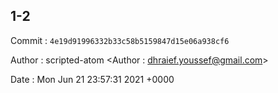## 1-2 

 Commit : `4e19d91996332b33c58b5159847d15e06a938cf6`

 Author : scripted-atom <Author : dhraief.youssef@gmail.com> 

 Date 	: Mon Jun 21 23:57:31 2021 +0000 

